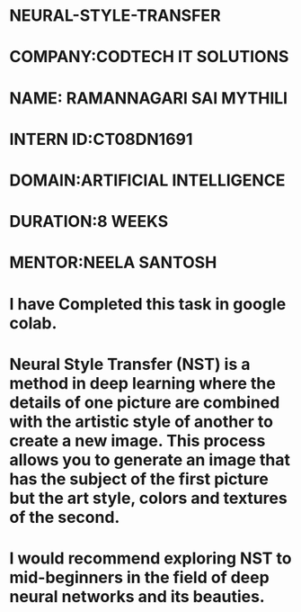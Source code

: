 # NEURAL-STYLE-TRANSFER
# COMPANY:CODTECH IT SOLUTIONS
# NAME: RAMANNAGARI SAI MYTHILI
# INTERN ID:CT08DN1691
# DOMAIN:ARTIFICIAL INTELLIGENCE
# DURATION:8 WEEKS
# MENTOR:NEELA SANTOSH

# I have Completed this task in google colab.
# Neural Style Transfer (NST) is a method in deep learning where the details of one picture are combined with the artistic style of another to create a new image. This process allows you to generate an image that has the subject of the first picture but the art style, colors and textures of the second. 
# I would recommend exploring NST to mid-beginners in the field of deep neural networks and its beauties.

